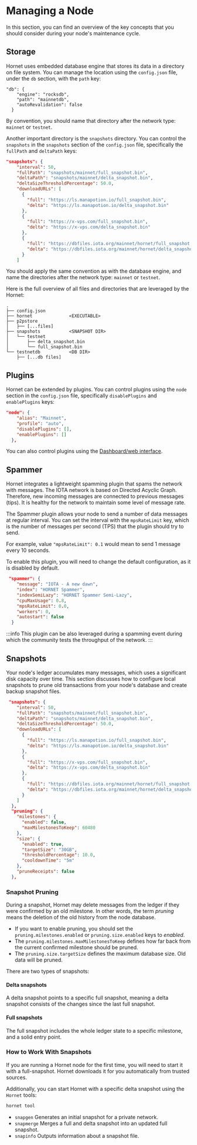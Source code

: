 # Managing a Node
In this section, you can find an overview of the key concepts that you should consider during your node's maintenance cycle.

## Storage
Hornet uses embedded database engine that stores its data in a directory on file system. You can manage the location using the `config.json` file, under the `db` section, with the `path` key:

```json{3}
"db": {
    "engine": "rocksdb",
    "path": "mainnetdb",
    "autoRevalidation": false
  }
```

By convention, you should name that directory after the network type: `mainnet` or `testnet`.

Another important directory is the `snapshots` directory.  You can control the `snapshots` in the `snapshots` section of the `config.json` file, specifically the `fullPath` and `deltaPath` keys:

```json
"snapshots": {
    "interval": 50,
    "fullPath": "snapshots/mainnet/full_snapshot.bin",
    "deltaPath": "snapshots/mainnet/delta_snapshot.bin",
    "deltaSizeThresholdPercentage": 50.0,
    "downloadURLs": [
      {
        "full": "https://ls.manapotion.io/full_snapshot.bin",
        "delta": "https://ls.manapotion.io/delta_snapshot.bin"
      },
      {
        "full": "https://x-vps.com/full_snapshot.bin",
        "delta": "https://x-vps.com/delta_snapshot.bin"
      },
      {
        "full": "https://dbfiles.iota.org/mainnet/hornet/full_snapshot.bin",
        "delta": "https://dbfiles.iota.org/mainnet/hornet/delta_snapshot.bin"
      }
    ]
```
You should apply the same convention as with the database engine, and name the directories after the network type: `mainnet` or `testnet`.

Here is the full overview of all files and directories that are leveraged by the Hornet:
```plaintext
.
├── config.json
├── hornet              <EXECUTABLE>
├── p2pstore
│   ├── [...files]
├── snapshots           <SNAPSHOT DIR>
│   └── testnet
│       ├── delta_snapshot.bin
│       └── full_snapshot.bin
└── testnetdb           <DB DIR>
    ├── [...db files]
```

## Plugins
Hornet can be extended by plugins. You can control plugins using the `node` section in the `config.json` file, specifically `disablePlugins` and `enablePlugins` keys:

```json
"node": {
    "alias": "Mainnet",
    "profile": "auto",
    "disablePlugins": [],
    "enablePlugins": []
  },
```

You can also control plugins using the [Dashboard/web interface](post_installation.md#Dashboard).


## Spammer
Hornet integrates a lightweight spamming plugin that spams the network with messages. The IOTA network is based on Directed Acyclic Graph. Therefore, new incoming messages are connected to previous messages (tips). It is healthy for the network to maintain some level of message rate.

The Spammer plugin allows your node to send a number of data messages at regular interval. You can set the interval with the `mpsRateLimit` key, which is the number of messages per second (TPS) that the plugin should try to send.

For example, value `"mpsRateLimit": 0.1` would mean to send 1 message every 10 seconds.

To enable this plugin, you will need to change the default configuration, as it is disabled by default.

```json
 "spammer": {
    "message": "IOTA - A new dawn",
    "index": "HORNET Spammer",
    "indexSemiLazy": "HORNET Spammer Semi-Lazy",
    "cpuMaxUsage": 0.8,
    "mpsRateLimit": 0.0,
    "workers": 0,
    "autostart": false
  }
```

:::info
This plugin can be also leveraged during a spamming event during which the community tests the throughput of the network.
:::

## Snapshots
Your node's ledger accumulates many messages, which uses a significant disk capacity over time. This section discusses how to configure local snapshots to prune old transactions from your node's database and create backup snapshot files.

```json
 "snapshots": {
    "interval": 50,
    "fullPath": "snapshots/mainnet/full_snapshot.bin",
    "deltaPath": "snapshots/mainnet/delta_snapshot.bin",
    "deltaSizeThresholdPercentage": 50.0,
    "downloadURLs": [
      {
        "full": "https://ls.manapotion.io/full_snapshot.bin",
        "delta": "https://ls.manapotion.io/delta_snapshot.bin"
      },
      {
        "full": "https://x-vps.com/full_snapshot.bin",
        "delta": "https://x-vps.com/delta_snapshot.bin"
      },
      {
        "full": "https://dbfiles.iota.org/mainnet/hornet/full_snapshot.bin",
        "delta": "https://dbfiles.iota.org/mainnet/hornet/delta_snapshot.bin"
      }
    ]
  },
  "pruning": {
    "milestones": {
      "enabled": false,
      "maxMilestonesToKeep": 60480
    },
    "size": {
      "enabled": true,
      "targetSize": "30GB",
      "thresholdPercentage": 10.0,
      "cooldownTime": "5m"
    },
    "pruneReceipts": false
  },
```

### Snapshot Pruning
During a snapshot, Hornet may delete messages from the ledger if they were confirmed by an old milestone. In other words, the term _pruning_ means the deletion of the old history from the node database.

* If you want to enable pruning, you should set the `pruning.milestones.enabled` or `pruning.size.enabled` keys to _enabled_.
* The `pruning.milestones.maxMilestonesToKeep` defines how far back from the current confirmed milestone should be pruned.
* The `pruning.size.targetSize` defines the maximum database size.  Old data will be pruned.

There are two types of snapshots:

#### Delta snapshots
A delta snapshot points to a specific full snapshot, meaning a delta snapshot consists of the changes since the last full snapshot.

#### Full snapshots
The full snapshot includes the whole ledger state to a specific milestone, and a solid entry point.


### How to Work With Snapshots
If you are running a Hornet node for the first time, you will need to start it with a full-snapshot. Hornet downloads it for you automatically from trusted sources.

Additionally, you can start Hornet with a specific delta snapshot using the `Hornet` tools:

```bash
hornet tool
```
- `snapgen` Generates an initial snapshot for a private network.
- `snapmerge` Merges a full and delta snapshot into an updated full snapshot.
- `snapinfo` Outputs information about a snapshot file.
